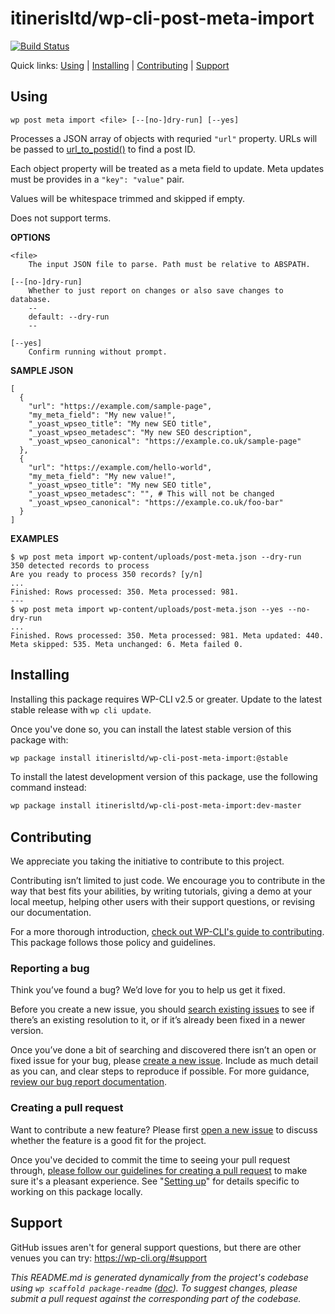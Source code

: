 itinerisltd/wp-cli-post-meta-import
===================================



[![Build Status](https://travis-ci.org/itinerisltd/wp-cli-post-meta-import.svg?branch=master)](https://travis-ci.org/itinerisltd/wp-cli-post-meta-import)

Quick links: [Using](#using) | [Installing](#installing) | [Contributing](#contributing) | [Support](#support)

## Using

~~~
wp post meta import <file> [--[no-]dry-run] [--yes]
~~~

Processes a JSON array of objects with requried `"url"` property.
URLs will be passed to [url_to_postid()](https://developer.wordpress.org/reference/functions/url_to_postid/) to find a post ID.

Each object property will be treated as a meta field to update.
Meta updates must be provides in a `"key": "value"` pair.

Values will be whitespace trimmed and skipped if empty.

Does not support terms.

**OPTIONS**

	<file>
		The input JSON file to parse. Path must be relative to ABSPATH.

	[--[no-]dry-run]
		Whether to just report on changes or also save changes to database.
		--
		default: --dry-run
		--

	[--yes]
		Confirm running without prompt.

**SAMPLE JSON**

    [
      {
        "url": "https://example.com/sample-page",
        "my_meta_field": "My new value!",
        "_yoast_wpseo_title": "My new SEO title",
        "_yoast_wpseo_metadesc": "My new SEO description",
        "_yoast_wpseo_canonical": "https://example.co.uk/sample-page"
      },
      {
        "url": "https://example.com/hello-world",
        "my_meta_field": "My new value!",
        "_yoast_wpseo_title": "My new SEO title",
        "_yoast_wpseo_metadesc": "", # This will not be changed
        "_yoast_wpseo_canonical": "https://example.co.uk/foo-bar"
      }
    ]

**EXAMPLES**

    $ wp post meta import wp-content/uploads/post-meta.json --dry-run
    350 detected records to process
    Are you ready to process 350 records? [y/n]
    ...
    Finished: Rows processed: 350. Meta processed: 981.
    ---
    $ wp post meta import wp-content/uploads/post-meta.json --yes --no-dry-run
    ...
    Finished. Rows processed: 350. Meta processed: 981. Meta updated: 440. Meta skipped: 535. Meta unchanged: 6. Meta failed 0.

## Installing

Installing this package requires WP-CLI v2.5 or greater. Update to the latest stable release with `wp cli update`.

Once you've done so, you can install the latest stable version of this package with:

```bash
wp package install itinerisltd/wp-cli-post-meta-import:@stable
```

To install the latest development version of this package, use the following command instead:

```bash
wp package install itinerisltd/wp-cli-post-meta-import:dev-master
```

## Contributing

We appreciate you taking the initiative to contribute to this project.

Contributing isn’t limited to just code. We encourage you to contribute in the way that best fits your abilities, by writing tutorials, giving a demo at your local meetup, helping other users with their support questions, or revising our documentation.

For a more thorough introduction, [check out WP-CLI's guide to contributing](https://make.wordpress.org/cli/handbook/contributing/). This package follows those policy and guidelines.

### Reporting a bug

Think you’ve found a bug? We’d love for you to help us get it fixed.

Before you create a new issue, you should [search existing issues](https://github.com/itinerisltd/wp-cli-post-meta-import/issues?q=label%3Abug%20) to see if there’s an existing resolution to it, or if it’s already been fixed in a newer version.

Once you’ve done a bit of searching and discovered there isn’t an open or fixed issue for your bug, please [create a new issue](https://github.com/itinerisltd/wp-cli-post-meta-import/issues/new). Include as much detail as you can, and clear steps to reproduce if possible. For more guidance, [review our bug report documentation](https://make.wordpress.org/cli/handbook/bug-reports/).

### Creating a pull request

Want to contribute a new feature? Please first [open a new issue](https://github.com/itinerisltd/wp-cli-post-meta-import/issues/new) to discuss whether the feature is a good fit for the project.

Once you've decided to commit the time to seeing your pull request through, [please follow our guidelines for creating a pull request](https://make.wordpress.org/cli/handbook/pull-requests/) to make sure it's a pleasant experience. See "[Setting up](https://make.wordpress.org/cli/handbook/pull-requests/#setting-up)" for details specific to working on this package locally.

## Support

GitHub issues aren't for general support questions, but there are other venues you can try: https://wp-cli.org/#support


*This README.md is generated dynamically from the project's codebase using `wp scaffold package-readme` ([doc](https://github.com/wp-cli/scaffold-package-command#wp-scaffold-package-readme)). To suggest changes, please submit a pull request against the corresponding part of the codebase.*

